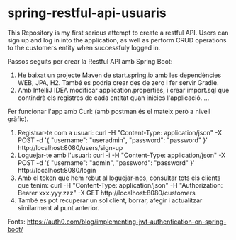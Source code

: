 # spring-restful-api-usuaris
This Repository is my first serious attempt to create a restful API. 
Users can sign up and log in into the application, as well as perform CRUD operations to the customers entity when successfuly logged in. 

Passos seguits per crear la Restful API amb Spring Boot: 
1. He baixat un projecte Maven de start.spring.io amb les dependències WEB, JPA, H2. També es podria crear des de zero i fer servir Gradle. 
2. Amb IntelliJ IDEA modificar application.properties, i crear import.sql que contindrà els registres de cada entitat quan inicies l'applicació. 
...

Fer funcionar l'app amb Curl: (amb postman és el mateix però a nivell gràfic). 
1. Registrar-te com a usuari: 
curl -H "Content-Type: application/json" -X POST -d '{
    "username": "useradmin",
    "password": "password"
}' http://localhost:8080/users/sign-up
2. Loguejar-te amb l'usuari: 
curl -i -H "Content-Type: application/json" -X POST -d '{
    "username": "admin",
    "password": "password"
}' http://localhost:8080/login
3. Amb el token que hem rebut al loguejar-nos, consultar tots els clients que tenim: 
curl -H "Content-Type: application/json"
-H "Authorization: Bearer xxx.yyy.zzz"
-X GET http://localhost:8080/customers
4. També es pot recuperar un sol client, borrar, afegir i actualitzar similarment al punt anterior. 


Fonts: 
https://auth0.com/blog/implementing-jwt-authentication-on-spring-boot/
